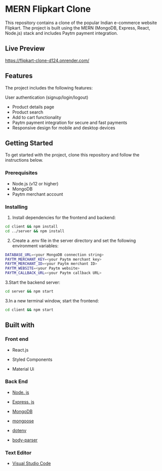 # MERN Flipkart Clone

This repository contains a clone of the popular Indian e-commerce website Flipkart. The project is built using the MERN (MongoDB, Express, React, Node.js) stack and includes Paytm payment integration.

## Live Preview

https://flipkart-clone-d124.onrender.com/

## Features

The project includes the following features:

User authentication (signup/login/logout)

* Product details page
* Product search
* Add to cart functionality
* Paytm payment integration for secure and fast payments
* Responsive design for mobile and desktop devices

## Getting Started
To get started with the project, clone this repository and follow the instructions below.

### Prerequisites
* Node.js (v12 or higher)
* MongoDB
* Paytm merchant account

### Installing

1. Install dependencies for the frontend and backend:
```bash
cd client && npm install
cd ../server && npm install
```
2. Create a .env file in the server directory and set the following environment variables:

```bash
DATABASE_URL=<your MongoDB connection string>
PAYTM_MERCHANT_KEY=<your Paytm merchant key>
PAYTM_MERCHANT_ID=<your Paytm merchant ID>
PAYTM_WEBSITE=<your Paytm website>
PAYTM_CALLBACK_URL=<your Paytm callback URL>
```

3.Start the backend server:

```bash
cd server && npm start
```

3.In a new terminal window, start the frontend:
```bash
cd client && npm start
```
## Built with 

### Front end

* React.js

* Styled Components

* Material Ui

### Back End

* [Node. js](https://nodejs.org)

* [Express. js](https://expressjs.com)

* [MongoDB](https://www.mongodb.com/)

* [mongoose](http://mongoosejs.com/)

* [dotenv](https://www.npmjs.com/package/dotenv)

* [body-parser](https://www.npmjs.com/package/body-parser)

### Text Editor

* [Visual Studio Code](https://code.visualstudio.com/)
